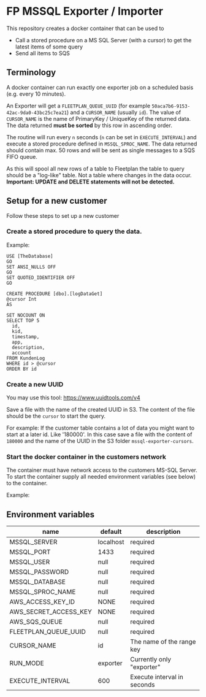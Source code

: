 # FP MSSQL Exporter / Importer

This repository creates a docker container that can be used to 

* Call a stored procedure on a MS SQL Server (with a cursor) to get the latest items of some query
* Send all items to SQS

## Terminology

A docker container can run exactly one exporter job on a scheduled basis (e.g. every 10 minutes).

An Exporter will get a `FLEETPLAN_QUEUE_UUID` (for example `50aca7b6-9153-42ac-9da0-43bc25c7ea21`) and a `CURSOR_NAME` (usually `id`). The value of `CURSOR_NAME` is the name of PrimaryKey / UniqueKey of the returned data. The data returned **must be sorted** by this row in ascending order.

The routine will run every `n` seconds (`n` can be set in `EXECUTE_INTERVAL`) and execute a stored procedure defined in `MSSQL_SPROC_NAME`.
The data returned should contain max. 50 rows and will be sent as single messages to a SQS FIFO queue.

As this will spool all new rows of a table to Fleetplan the table to query should be a "log-like" table. Not a table where changes in the data occur. **Important: UPDATE and DELETE statements will not be detected.**

## Setup for a new customer

Follow these steps to set up a new customer

### Create a stored procedure to query the data.

Example:

```
USE [TheDatabase]
GO
SET ANSI_NULLS OFF
GO
SET QUOTED_IDENTIFIER OFF
GO

CREATE PROCEDURE [dbo].[logDataGet] 
@cursor Int
AS

SET NOCOUNT ON
SELECT TOP 5
  id,
  kid,
  timestamp,
  app,
  description,
  account
FROM KundenLog
WHERE id > @cursor
ORDER BY id
```

### Create a new UUID

You may use this tool: https://www.uuidtools.com/v4

Save a file with the name of the created UUID in S3. The content of the file should be the `cursor` to start the query. 

For example: If the customer table contains a lot of data you might want to start at a later id. Like '180000'. In this case save a file with the content of `180000` and the name of the UUID in the S3 folder `mssql-exporter-cursors`.

### Start the docker container in the customers network

The container must have network access to the customers MS-SQL Server. To start the container supply all needed environment variables (see below) to the container.

Example:


## Environment variables

| name                   | default        | description                        |
| -----------------------| ---------------|------------------------------------|
| MSSQL_SERVER           | localhost      | required                           |
| MSSQL_PORT             | 1433           | required                           |
| MSSQL_USER             | null           | required                           |
| MSSQL_PASSWORD         | null           | required                           |
| MSSQL_DATABASE         | null           | required                           |
| MSSQL_SPROC_NAME       | null           | required                           |
| AWS_ACCESS_KEY_ID      | NONE           | required                           |
| AWS_SECRET_ACCESS_KEY  | NONE           | required                           |
| AWS_SQS_QUEUE          | null           | required                           |
| FLEETPLAN_QUEUE_UUID   | null           | required                           |
| CURSOR_NAME            | id             | The name of the range key          |
| RUN_MODE               | exporter       | Currently only "exporter"          |
| EXECUTE_INTERVAL       | 600            | Execute interval in seconds        |

